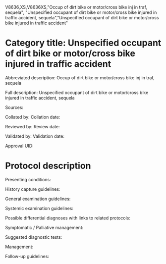 V8636,XS,V8636XS,"Occup of dirt bike or motor/cross bike inj in traf, sequela", "Unspecified occupant of dirt bike or motor/cross bike injured in traffic accident, sequela","Unspecified occupant of dirt bike or motor/cross bike injured in traffic accident"
# Category title: Unspecified occupant of dirt bike or motor/cross bike injured in traffic accident

Abbreviated description: Occup of dirt bike or motor/cross bike inj in traf, sequela

Full description: Unspecified occupant of dirt bike or motor/cross bike injured in traffic accident, sequela

Sources:

Collated by:
Collation date:

Reviewed by:
Review date:

Validated by:
Validation date:

Approval UID:

# Protocol description

Presenting conditions:

History capture guidelines:

General examination guidelines:

Systemic examination guidelines:

Possible differential diagnoses with links to related protocols:

Symptomatic / Palliative management:

Suggested diagnostic tests:

Management:

Follow-up guidelines:
